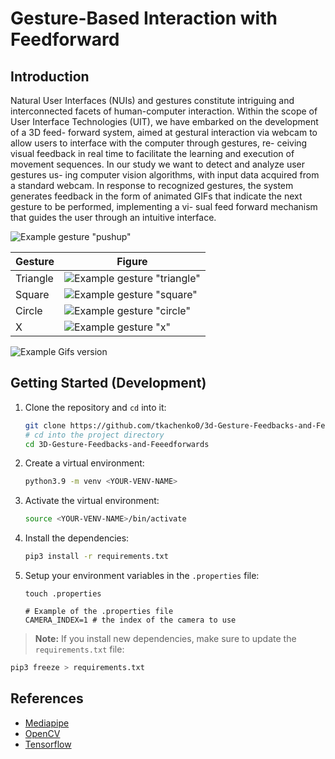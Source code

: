 # Gesture-Based Interaction with Feedforward

## Introduction

Natural User Interfaces (NUIs) and gestures constitute intriguing and interconnected facets of human-computer interaction. 
Within the scope of User Interface Technologies (UIT), we have embarked on the development of a 3D feed- forward system, aimed at gestural interaction via webcam to allow users to interface with the computer through gestures, re- ceiving visual feedback in real time to facilitate the learning and execution of movement sequences.
In our study we want to detect and analyze user gestures us- ing computer vision algorithms, with input data acquired from a standard webcam. In response to recognized gestures, the system generates feedback in the form of animated GIFs that indicate the next gesture to be performed, implementing a vi- sual feed forward mechanism that guides the user through an intuitive interface.

![Example gesture "pushup"](./gifs/pushup.gif)

| Gesture | Figure |
| --- | --- |
| Triangle | ![Example gesture "triangle"](./gifs/triangle.gif) |
| Square | ![Example gesture "square"](./gifs/square.gif) |
| Circle | ![Example gesture "circle"](./gifs/circle.gif) |
| X | ![Example gesture "x"](./gifs/x.gif) |

![Example Gifs version](./gifs/video-gifs.gif)

## Getting Started (Development)

1. Clone the repository and `cd` into it:

    ```bash
    git clone https://github.com/tkachenko0/3d-Gesture-Feedbacks-and-Feeedforwards.git
    # cd into the project directory
    cd 3D-Gesture-Feedbacks-and-Feeedforwards
    ```

2. Create a virtual environment:

    ```bash
    python3.9 -m venv <YOUR-VENV-NAME>
    ```

3. Activate the virtual environment:

    ```bash
    source <YOUR-VENV-NAME>/bin/activate
    ```

4. Install the dependencies:

    ```bash
    pip3 install -r requirements.txt
    ```

5. Setup your environment variables in the `.properties` file:

    ```
    touch .properties
    ```

    ```properties
    # Example of the .properties file
    CAMERA_INDEX=1 # the index of the camera to use
    ```

> **Note:** If you install new dependencies, make sure to update the `requirements.txt` file:

```bash
pip3 freeze > requirements.txt
```

## References

- [Mediapipe](https://google.github.io/mediapipe/)
- [OpenCV](https://opencv.org/)
- [Tensorflow](https://www.tensorflow.org/)